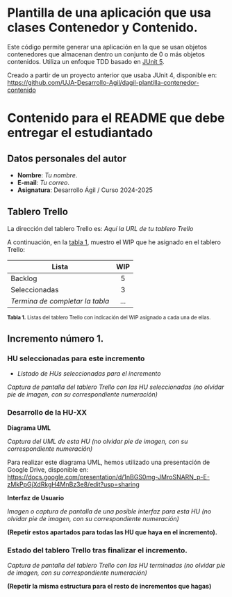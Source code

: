 # Plantilla de una aplicación que usa clases Contenedor y Contenido.

Este código permite generar una aplicación en la que se usan objetos contenedores que almacenan dentro un conjunto de 0 o más objetos contenidos. Utiliza un enfoque TDD basado en [JUnit 5][junit5].

Creado a partir de un proyecto anterior que usaba JUnit 4, disponible en: https://github.com/UJA-Desarrollo-Agil/dagil-plantilla-contenedor-contenido

<!-- ENLACES -->

[junit5]: https://junit.org/junit5/
[UJA]: https://ujaen.es


# Contenido para el README que debe entregar el estudiantado

## Datos personales del autor

<!-- TODO: Completa tu nombre y tu correo -->

- **Nombre**: _Tu nombre_.
- **E-mail**: _Tu correo_.
- **Asignatura**: Desarrollo Ágil / Curso 2024-2025

## Tablero Trello

La dirección del tablero Trello es: _Aquí la URL de tu tablero Trello_

A continuación, en la [tabla 1](#tabla-listas-wip), muestro el WIP que he asignado en el tablero Trello:
<anchor id="tabla-listas-wip"/>

| Lista                           | WIP |
| ------------------------------- | :-: |
| Backlog                         |  5  |
| Seleccionadas                   |  3  |
| _Termina de completar la tabla_ | ... |

<!-- TODO Termina de completar la tabla, añadiendo las listas que faltan e indicando el WIP de cada una de las listas de Trello -->

<sup>**Tabla 1.** Listas del tablero Trello con indicación del WIP asignado a cada una de ellas.</sup>

## Incremento número 1.
### HU seleccionadas para este incremento

<!-- TODO Listar las HUs que han sido seleccionadas para este incremento -->
- _Listado de HUs seleccionadas para el incremento_

<!-- TODO Realizar captura de pantalla del tablero con las HU seleccionadas -->
_Captura de pantalla del tablero Trello con las HU seleccionadas (no olvidar pie de imagen, con su correspondiente numeración)_

### Desarrollo de la HU-XX

**Diagrama UML**

<!-- TODO Realizar captura de pantalla del UML -->
_Captura del UML de esta HU (no olvidar pie de imagen, con su correspondiente numeración)_

Para realizar este diagrama UML, hemos utilizado una presentación de Google Drive, disponible en: https://docs.google.com/presentation/d/1nBGS0mg-JMroSNARN_p-E-zMkPpGjXdRkgH4MnBz3e8/edit?usp=sharing

**Interfaz de Usuario**

<!-- TODO Realizar boceto de cómo podría quedar la interfaz de esta HU -->
_Imagen o captura de pantalla de una posible interfaz para esta HU (no olvidar pie de imagen, con su correspondiente numeración)_


**(Repetir estos apartados para todas las HU que haya en el incremento).**

### Estado del tablero Trello tras finalizar el incremento.

<!-- TODO Realizar captura de pantalla del tablero con las HU de este incremento terminadas -->
_Captura de pantalla del tablero Trello con las HU terminadas (no olvidar pie de imagen, con su correspondiente numeración)_


**(Repetir la misma estructura para el resto de incrementos que hagas)**
